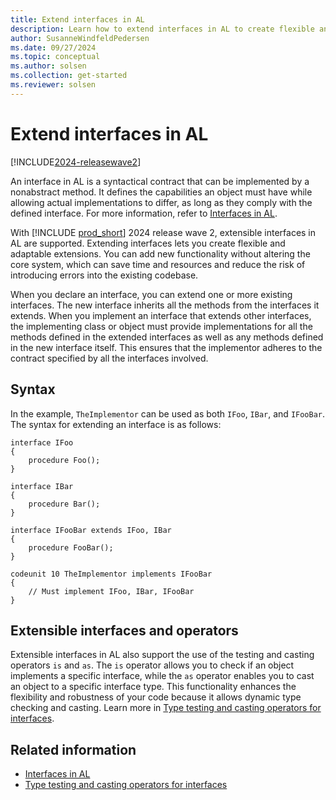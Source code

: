 ```yaml
---
title: Extend interfaces in AL 
description: Learn how to extend interfaces in AL to create flexible and adaptable extensions, including syntax and operator usage.
author: SusanneWindfeldPedersen
ms.date: 09/27/2024
ms.topic: conceptual
ms.author: solsen
ms.collection: get-started
ms.reviewer: solsen
---
```


# Extend interfaces in AL

[!INCLUDE[2024-releasewave2](../includes/2024-releasewave2.md)]

An interface in AL is a syntactical contract that can be implemented by a nonabstract method. It defines the capabilities an object must have while allowing actual implementations to differ, as long as they comply with the defined interface. For more information, refer to [Interfaces in AL](devenv-interfaces-in-al.md).

With [!INCLUDE [prod_short](includes/prod_short.md)] 2024 release wave 2, extensible interfaces in AL are supported. Extending interfaces lets you create flexible and adaptable extensions. You can add new functionality without altering the core system, which can save time and resources and reduce the risk of introducing errors into the existing codebase.

When you declare an interface, you can extend one or more existing interfaces. The new interface inherits all the methods from the interfaces it extends. When you implement an interface that extends other interfaces, the implementing class or object must provide implementations for all the methods defined in the extended interfaces as well as any methods defined in the new interface itself. This ensures that the implementor adheres to the contract specified by all the interfaces involved.

## Syntax

In the example, `TheImplementor` can be used as both `IFoo`, `IBar`, and `IFooBar`. The syntax for extending an interface is as follows:

```AL
interface IFoo
{
    procedure Foo();    
}

interface IBar
{
    procedure Bar();
}

interface IFooBar extends IFoo, IBar
{
    procedure FooBar();
}

codeunit 10 TheImplementor implements IFooBar
{
    // Must implement IFoo, IBar, IFooBar 
}
```

## Extensible interfaces and operators

Extensible interfaces in AL also support the use of the testing and casting operators `is` and `as`. The `is` operator allows you to check if an object implements a specific interface, while the `as` operator enables you to cast an object to a specific interface type. This functionality enhances the flexibility and robustness of your code because it allows dynamic type checking and casting. Learn more in [Type testing and casting operators for interfaces](devenv-interfaces-in-al-operators.md).

## Related information

- [Interfaces in AL](devenv-interfaces-in-al.md)  
- [Type testing and casting operators for interfaces](devenv-interfaces-in-al-operators.md)  
